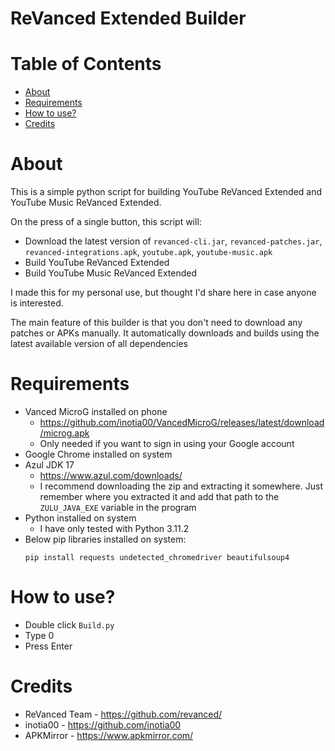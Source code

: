# **ReVanced Extended Builder**

# Table of Contents

- [About](#about)
- [Requirements](#requirements)
- [How to use?](#how-to-use)
- [Credits](#credits)

# About

This is a simple python script for building YouTube ReVanced Extended and YouTube Music ReVanced Extended.

On the press of a single button, this script will:

* Download the latest version of `revanced-cli.jar`, `revanced-patches.jar`, `revanced-integrations.apk`, `youtube.apk`, `youtube-music.apk`
* Build YouTube ReVanced Extended
* Build YouTube Music ReVanced Extended

I made this for my personal use, but thought I'd share here in case anyone is interested.

The main feature of this builder is that you don't need to download any patches or APKs manually. It automatically downloads and builds using the latest available version of all dependencies

# Requirements

* Vanced MicroG installed on phone
  * https://github.com/inotia00/VancedMicroG/releases/latest/download/microg.apk
  * Only needed if you want to sign in using your Google account
* Google Chrome installed on system
* Azul JDK 17
  * https://www.azul.com/downloads/
  * I recommend downloading the zip and extracting it somewhere. Just remember where you extracted it and add that path to the `ZULU_JAVA_EXE` variable in the program
* Python installed on system
  * I have only tested with Python 3.11.2
* Below pip libraries installed on system:
    ```
	pip install requests undetected_chromedriver beautifulsoup4
	```
# How to use?

* Double click `Build.py`
* Type 0
* Press Enter

# Credits

* ReVanced Team - https://github.com/revanced/
* inotia00 - https://github.com/inotia00
* APKMirror - https://www.apkmirror.com/
